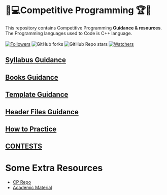 # 🎯💻Competitive Programming 🏆🏅
This repository contains Competitive Programming **Guidance & resources**. The Programming languages used to Code is C++ language. <br><br>
 [![Followers](https://img.shields.io/github/followers/Debraj-Das?style=for-the-badge)](https://github.com/Debraj-Das?tab=followers)
 ![GitHub forks](https://img.shields.io/github/forks/Debraj-Das/CP_codebase_repository?style=for-the-badge)
 ![GitHub Repo stars](https://img.shields.io/github/stars/Debraj-Das/CP_codebase_repository?style=for-the-badge)
 [![Watchers](https://img.shields.io/github/watchers/Debraj-Das/CP_codebase_repository?style=for-the-badge)](https://github.com/Debraj-Das/CP_codebase_repository/watchers)
 

## [Syllabus Guidance](./Material/CompetitiveGuide.md)

## [Books Guidance](./Material/BooksGuide.md)

## [Template Guidance](./Material/TemplateGuide.md)

## [Header Files Guidance](./Material/HeaderGuide.md)

## [How to Practice](./Material/HowToPractise.md)

## [CONTESTS](./Material/CONTEST.md)


# Some Extra Resources
- [CP Repo](https://github.com/jnikhilreddy/Competitive-programming-resources?fbclid=IwAR2rJ9ta9elC-H_HQUB2rKaMb6eJKUJw63nU11CYGlavpM0kN6NDYqoYDOQ)
- [Academic Material](https://drive.google.com/drive/folders/1sHlzDfbJGdcfi9UK66olAsZ7gRBs_4Fg)
